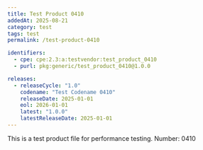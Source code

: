 ```yaml
---
title: Test Product 0410
addedAt: 2025-08-21
category: test
tags: test
permalink: /test-product-0410

identifiers:
  - cpe: cpe:2.3:a:testvendor:test_product_0410
  - purl: pkg:generic/test_product_0410@1.0.0

releases:
  - releaseCycle: "1.0"
    codename: "Test Codename 0410"
    releaseDate: 2025-01-01
    eol: 2026-01-01
    latest: "1.0.0"
    latestReleaseDate: 2025-01-01
---
```


This is a test product file for performance testing. Number: 0410

